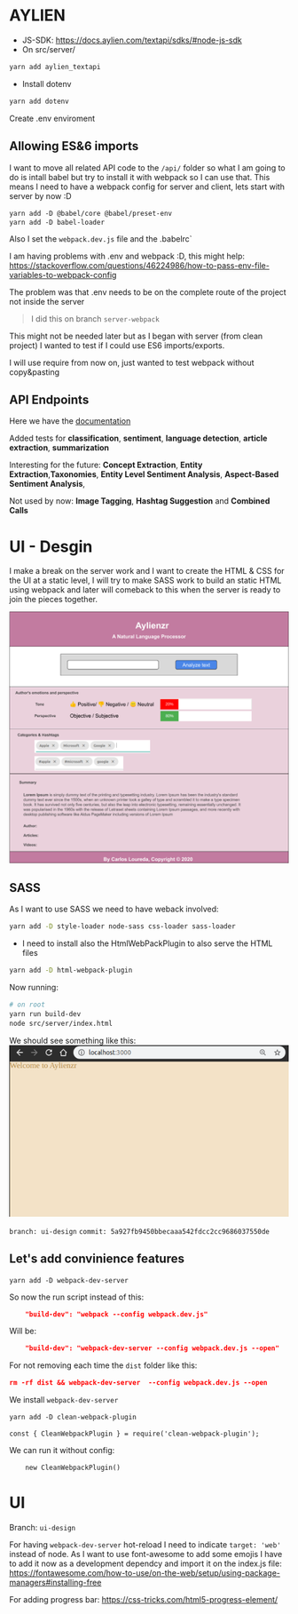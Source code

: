 # AYLIEN

- JS-SDK: https://docs.aylien.com/textapi/sdks/#node-js-sdk
- On src/server/

```bash
yarn add aylien_textapi
```

- Install dotenv

```bash
yarn add dotenv
```

Create .env enviroment

## Allowing ES&6 imports

I want to move all related API code to the `/api/` folder so what I am going to do is intall babel but try to install it with webpack so I can use that. This means I need to have a webpack config for server and client, lets start with server by now :D

```
yarn add -D @babel/core @babel/preset-env
yarn add -D babel-loader
```

Also I set the `webpack.dev.js` file and the .babelrc`

I am having problems with .env and webpack :D, this might help: https://stackoverflow.com/questions/46224986/how-to-pass-env-file-variables-to-webpack-config

The problem was that .env needs to be on the complete route of the project not inside the server

> I did this on branch `server-webpack`

This might not be needed later but as I began with server (from clean project)
I wanted to test if I could use ES6 imports/exports.

I will use require from now on, just wanted to test webpack without copy&pasting

## API Endpoints

Here we have the [documentation](https://docs.aylien.com/textapi/endpoints/#http-request)

Added tests for **classification**, **sentiment**, **language detection**, **article extraction**, **summarization**

Interesting for the future: **Concept Extraction**, **Entity Extraction**,**Taxonomies**, **Entity Level Sentiment Analysis**, **Aspect-Based Sentiment Analysis**,

Not used by now: **Image Tagging**, **Hashtag Suggestion** and **Combined Calls**

# UI - Desgin

I make a break on the server work and I want to create the HTML & CSS for the UI at a static level, I will try to make SASS work to build an static HTML using webpack and later will comeback to this when the server is ready to join the pieces together.

![Wireframe](./doc/ui-wireframe.png)

## SASS

As I want to use SASS we need to have weback involved:

```bash
yarn add -D style-loader node-sass css-loader sass-loader
```

- I need to install also the HtmlWebPackPlugin to also serve the HTML files

```bash
yarn add -D html-webpack-plugin
```

Now running:

```bash
# on root
yarn run build-dev
node src/server/index.html
```

We should see something like this:
![Adding Sass](./doc/adding-sass-1.png)

`branch: ui-design`
`commit: 5a927fb9450bbecaaa542fdcc2cc9686037550de`

## Let's add convinience features

```
yarn add -D webpack-dev-server
```

So now the run script instead of this:

```json
    "build-dev": "webpack --config webpack.dev.js"
```

Will be:

```json
    "build-dev": "webpack-dev-server --config webpack.dev.js --open"
```

For not removing each time the `dist` folder like this:

```json
rm -rf dist && webpack-dev-server  --config webpack.dev.js --open
```

We install `webpack-dev-server`

```
yarn add -D clean-webpack-plugin
```

```
const { CleanWebpackPlugin } = require('clean-webpack-plugin');
```

We can run it without config:

```
    new CleanWebpackPlugin()
```

# UI

Branch: `ui-design`

For having `webpack-dev-server` hot-reload I need to indicate `target: 'web'` instead of node.
As I want to use font-awesome to add some emojis I have to add it now as a development dependcy and import it on the index.js file: https://fontawesome.com/how-to-use/on-the-web/setup/using-package-managers#installing-free

For adding progress bar: https://css-tricks.com/html5-progress-element/
